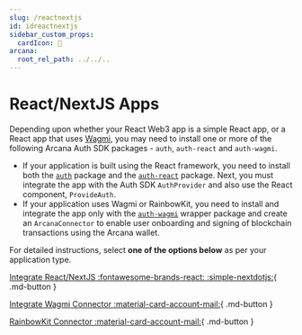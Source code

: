 ```yaml
---
slug: /reactnextjs
id: idreactnextjs
sidebar_custom_props:
  cardIcon: 🏁
arcana:
  root_rel_path: ../../..
---
```


# React/NextJS Apps

Depending upon whether your React Web3 app is a simple React app, or a React app that uses [Wagmi](https://wagmi.sh/), you may need to install one or more of the following Arcana Auth SDK packages - `auth`, `auth-react` and `auth-wagmi`.

* If your application is built using the React framework, you need to install both the [`auth`](https://www.npmjs.com/package/@arcana/auth) package and the [`auth-react`](https://www.npmjs.com/package/@arcana/auth-react) package. Next, you must integrate the app with the Auth SDK `AuthProvider` and also use the React component, `ProvideAuth`. 
* If your application uses Wagmi or RainbowKit, you need to install and integrate the app only with the [`auth-wagmi`](https://www.npmjs.com/package/@arcana/auth-wagmi) wrapper package and create an `ArcanaConnector` to enable user onboarding and signing of blockchain transactions using the Arcana wallet.

For detailed instructions, select **one of the options below** as per your application type.

[Integrate React/NextJS  :fontawesome-brands-react: :simple-nextdotjs:]({{page.meta.arcana.root_rel_path}}/howto/integrate_auth/integrate_wallet_react.md){ .md-button } 

[Integrate Wagmi Connector :material-card-account-mail:]({{page.meta.arcana.root_rel_path}}/howto/integrate_auth/integrate_wagmi.md){ .md-button } 

[RainbowKit Connector :material-card-account-mail:]({{page.meta.arcana.root_rel_path}}/howto/integrate_auth//integrate_rainbow.md){ .md-button }
